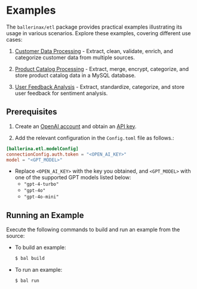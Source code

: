 # Examples

The `ballerinax/etl` package provides practical examples illustrating its usage in various scenarios. Explore these examples, covering different use cases:

1. [Customer Data Processing](https://github.com/module-ballerina-etl/tree/main/examples/customer-data-processing/) - Extract, clean, validate, enrich, and categorize customer data from multiple sources.

2. [Product Catalog Processing](https://github.com/module-ballerina-etl/tree/main/examples/product-catalog-processing/) - Extract, merge, encrypt, categorize, and store product catalog data in a MySQL database.

3. [User Feedback Analysis](https://github.com/module-ballerina-etl/tree/main/examples/user-feedback-analysis/) - Extract, standardize, categorize, and store user feedback for sentiment analysis.

## Prerequisites

1. Create an [OpenAI account](https://platform.openai.com) and obtain an [API key](https://platform.openai.com/account/api-keys).

2. Add the relevant configuration in the `Config.toml` file as follows.:

```toml
[ballerina.etl.modelConfig]
connectionConfig.auth.token = "<OPEN_AI_KEY>"
model = "<GPT_MODEL>"
```

- Replace `<OPEN_AI_KEY>` with the key you obtained, and `<GPT_MODEL>` with one of the supported GPT models listed below:
    - `"gpt-4-turbo"`
    - `"gpt-4o"`
    - `"gpt-4o-mini"`

## Running an Example

Execute the following commands to build and run an example from the source:

* To build an example:

    ```bash
    $ bal build
    ```

* To run an example:

    ```bash
    $ bal run
    ```
